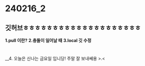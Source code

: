 # 240216_2
## 깃허브ㅎㅎㅎㅎㅎㅎㅎㅎㅎㅎㅎㅎㅎㅎㅎㅎㅎㅎㅎㅎ

__1.pull 이란?__
__2.충돌이 일어날 때__
__3.local 깃 수정__
#
__4. 오늘은 신나는 금요일 입니당! 주말 잘 보내쎄용 >.<
